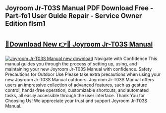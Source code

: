 ## Joyroom Jr-T03S Manual PDF Download Free - Part-fo1 User Guide Repair - Service Owner Edition flsm1

# <h2><a href="http://cf29333.oget.top/?id=Joyroom+Jr-T03S+Manual">🔗Download New 👉🔴 Joyroom Jr-T03S Manual</a></h2>

[![Joyroom Jr-T03S Manual new download](https://i.imgur.com/5g1atiW.png)](http://cf29333.oget.top/?id=Joyroom+Jr-T03S+Manual)
Navigate with Confidence This manual guides you through the process of setting up, using, and maintaining your new Joyroom Jr-T03S Manual with confidence. Safety Precautions for Outdoor Use Please take extra precautions when using your new Joyroom Jr-T03S Manual outdoors. Joyroom Jr-T03S Manual offers users an impressive collection of advanced features, such as gesture control, hands-free operation, customizable shortcuts, and automated tasks, all easily accessible through the user interface. Thank You for Choosing Us! We appreciate your trust and support Joyroom Jr-T03S Manual.
